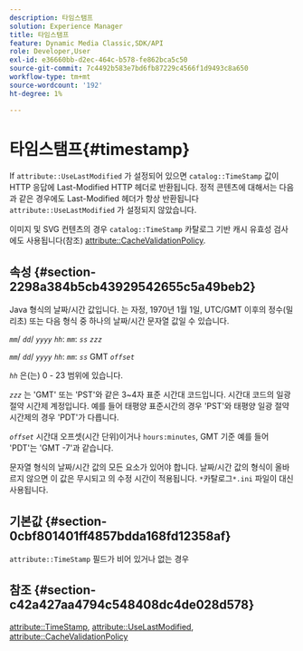 ```yaml
---
description: 타임스탬프
solution: Experience Manager
title: 타임스탬프
feature: Dynamic Media Classic,SDK/API
role: Developer,User
exl-id: e36660bb-d2ec-464c-b578-fe862bca5c50
source-git-commit: 7c4492b583e7bd6fb87229c4566f1d9493c8a650
workflow-type: tm+mt
source-wordcount: '192'
ht-degree: 1%

---
```


# 타임스탬프{#timestamp}

If `attribute::UseLastModified` 가 설정되어 있으면 `catalog::TimeStamp` 값이 HTTP 응답에 Last-Modified HTTP 헤더로 반환됩니다. 정적 콘텐츠에 대해서는 다음과 같은 경우에도 Last-Modified 헤더가 항상 반환됩니다 `attribute::UseLastModified` 가 설정되지 않았습니다.

이미지 및 SVG 컨텐츠의 경우 `catalog::TimeStamp` 카탈로그 기반 캐시 유효성 검사에도 사용됩니다(참조) [attribute::CacheValidationPolicy](/help/aem-is-ir-api/is-api/image-catalog/image-serving-api-ref/c-image-catalog-reference/c-attributes-reference/r-cachevalidationpolicy.md).

## 속성 {#section-2298a384b5cb43929542655c5a49beb2}

Java 형식의 날짜/시간 값입니다. 는 자정, 1970년 1월 1일, UTC/GMT 이후의 정수(밀리초) 또는 다음 형식 중 하나의 날짜/시간 문자열 값일 수 있습니다.

*`mm`*/ *`dd`*/ *`yyyy`* *`hh`*: *`mm`*: *`ss`* *`zzz`*

*`mm`*/ *`dd`*/ *`yyyy`* *`hh`*: *`mm`*: *`ss`* GMT *`offset`*

*`hh`* 은(는) 0 - 23 범위에 있습니다.

*`zzz`* 는 &#39;GMT&#39; 또는 &#39;PST&#39;와 같은 3~4자 표준 시간대 코드입니다. 시간대 코드의 일광 절약 시간제 계정입니다. 예를 들어 태평양 표준시간의 경우 &#39;PST&#39;와 태평양 일광 절약 시간제의 경우 &#39;PDT&#39;가 다릅니다.

*`offset`* 시간대 오프셋(시간 단위)이거나 `hours:minutes`, GMT 기준 예를 들어 &#39;PDT&#39;는 &#39;GMT -7&#39;과 같습니다.

문자열 형식의 날짜/시간 값의 모든 요소가 있어야 합니다. 날짜/시간 값의 형식이 올바르지 않으면 이 값은 무시되고 의 수정 시간이 적용됩니다. `*`카탈로그`*.ini` 파일이 대신 사용됩니다.

## 기본값 {#section-0cbf801401ff4857bdda168fd12358af}

`attribute::TimeStamp` 필드가 비어 있거나 없는 경우

## 참조 {#section-c42a427aa4794c548408dc4de028d578}

[attribute::TimeStamp](../../../../../../is-api/image-catalog/image-serving-api-ref/c-image-catalog-reference/c-attributes-reference/r-timestamp.md#reference-4213c599a64942ee8cb9d80696b08296), [attribute::UseLastModified](../../../../../../is-api/image-catalog/image-serving-api-ref/c-image-catalog-reference/c-attributes-reference/r-uselastmodified.md#reference-73ecc421e6864a38aec5a4775f06b8e8), [attribute::CacheValidationPolicy](../../../../../../is-api/image-catalog/image-serving-api-ref/c-image-catalog-reference/c-attributes-reference/r-cachevalidationpolicy.md#reference-e55e52fd749041718a9af69fa2027b57)
